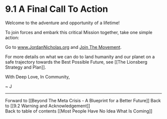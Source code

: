# 9.1 A Final Call To Action

Welcome to the adventure and opportunity of a lifetime! 

To join forces and embark this critical Mission together, take one simple action: 

Go to www.JordanNicholas.org and [Join The Movement](https://jordannicholas.org/join_the_movement). 

For more details on what we can do to land humanity and our planet on a safe trajectory towards the Best Possible Future, see [[The Lionsberg Strategy and Plan]].  

With Deep Love, In Community, 

~ J

___

Forward to [[Beyond The Meta Crisis - A Blueprint for a Better Future]]
Back to [[9.2 Warning and Acknowledgement]]   
Back to table of contents [[Most People Have No Idea What Is Coming]]   

